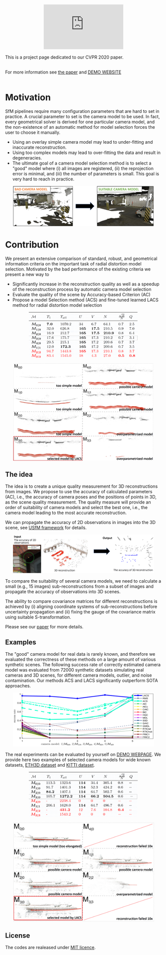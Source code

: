 <p align="center"><iframe id="intro_movie" width="256" height="144" src="https://www.youtube.com/embed/grPFAf0Ul3g" frameborder="0" allow="accelerometer; autoplay; encrypted-media; gyroscope; picture-in-picture" allowfullscreen></iframe>
</p>
<p>

This is a project page dedicated to our CVPR 2020 paper.<br><br>

For more information see <a href="http://openaccess.thecvf.com/content_CVPR_2020/html/Polic_Uncertainty_Based_Camera_Model_Selection_CVPR_2020_paper.html">the paper</a> and <a href="http://147.32.71.15">DEMO WEBSITE</a><br><br>
</p>

# Motivation
SfM pipelines require many configuration parameters that are hard to set in practice. A crucial parameter to set is the camera model to be used. In fact, every geometrical solver is derived for one particular camera model, and the non-existence of an automatic method for model selection forces the user to choose it manually.
  
* Using an overlay simple camera model may lead to under-fitting and inaccurate reconstruction.
* Using too complex models may lead to over-fitting the data and result in degeneracies.  
* The ultimate goal of a camera model selection method is to select a "good" model where (i) all images are registered, (ii) the reprojection error is minimal, and (iii) the number of parameters is small. This goal is very hard to reach in practice.

<p align="center">
<img src="web/images/model_comparison.png" width="90%" style="object-fit: contain;"/>
</p>

# Contribution
We present an extensive comparison of standard, robust, and geometrical information criteria on the important task of radial distortion model selection. Motivated by the bad performance of the existing criteria we present a new way to
* Significantly increase in the reconstruction quality as well as a speedup of the reconstruction process by automatic camera model selection
* Evaluate the quality of the scene by Accuracy-based Criterion (AC)
* Propose a model Selection method (ACS) and fine-tuned learned LACS method for radial distortion model selection

<p align="center">
<img src="web/images/terrains_scene_table.png" width="70%" style="object-fit: contain;"/>
</p>

<p align="center">
  <img src="web/images/terrains_scene.png" width="90%" style="object-fit: contain;"/>
</p>

## The idea
The idea is to create a unique quality measurement for 3D reconstructions from images. We propose to use the accuracy of calculated parameters (AC), i.e., the accuracy of camera poses and the positions of points in 3D, as the scene quality measurement. The quality measure will provide an order of suitability of camera models and select the best one, i.e., the camera model leading to the most accurate reconstruction.

We can propagate the accuracy of 2D observations in images into the 3D scene, see <a href="https://michalpolic.github.io/usfm.github.io">USfM framework</a> for details. 
<p align="center">
<img src="web/images/uncertainty.png" width="90%" style="object-fit: contain;"/>
</p>

To compare the suitability of several camera models, we need to calculate a small (e.g., 15 images) sub-reconstructions from a subset of images and propagate the accuracy of observations into 3D scenes. 

The ability to compare covariance matrices for different reconstructions is achieved by (i) aligning coordinate systems of sub-reconstructions before uncertainty propagation and (ii) fixing the gauge of the covariance matrix using suitable S-transformation. 

Please see our <a href="http://openaccess.thecvf.com/content_CVPR_2020/html/Polic_Uncertainty_Based_Camera_Model_Selection_CVPR_2020_paper.html">paper</a> for more details.


## Examples

The "good" camera model for real data is rarely known, and therefore we evaluated the correctness of these methods on a large amount of various synthetic scenes. The following success rate of correctly estimated camera model was evaluated from 72000 synthetic datasets simulating real cameras and 3D scenes, for different camera models, outlier, and noise contamination. Our methods ACS and LACS significantly outperform SOTA approaches. 

<p align="center">
  <img src="web/images/synthetic_01.png" width="90%" style="object-fit: contain;"/>
</p>

The real experiments can be evaluated by yourself on <a href="http://147.32.71.15">DEMO WEBPAGE</a>. We provide here two examples of selected camera models for wide known datasets, <a href="https://www.eth3d.net">ETH3D dataset</a> and <a href="http://www.cvlibs.net/datasets/kitti">KITTI dataset</a>.

<p align="center">
<img src="web/images/kitty_scene_table.png" width="70%" style="object-fit: contain;"/>
</p>

<p align="center">
  <img src="web/images/kitty_scene.png" width="90%" style="object-fit: contain;"/>
</p>


## License
The codes are realeased under <a href="https://en.wikipedia.org/wiki/MIT_License">MIT licence</a>.


<script>
window.addEventListener('load', function () {
  var w = window.outerWidth;
  if (w > 560)
    document.getElementById("intro_movie").width = "560";
    document.getElementById("intro_movie").height = "315";
  end
});
</script>



